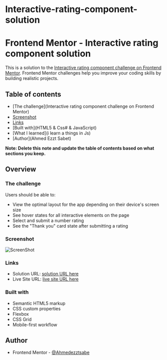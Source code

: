 # Interactive-rating-component-solution
# Frontend Mentor - Interactive rating component solution

This is a solution to the [Interactive rating component challenge on Frontend Mentor](https://www.frontendmentor.io/challenges/interactive-rating-component-koxpeBUmI). Frontend Mentor challenges help you improve your coding skills by building realistic projects. 

## Table of contents

  - [The challenge](Interactive rating component challenge on Frontend Mentor)
  - [Screenshot]()
  - [Links]()
  - [Built with](HTML5 & Css# & JavaScript)
  - [What I learned](i learn a things in Js)
- [Author](Ahmed Ezzt Sabet)

**Note: Delete this note and update the table of contents based on what sections you keep.**

## Overview

### The challenge

Users should be able to:

- View the optimal layout for the app depending on their device's screen size
- See hover states for all interactive elements on the page
- Select and submit a number rating
- See the "Thank you" card state after submitting a rating

### Screenshot

![ScreenShot](design/desktop-design.jpg)
### Links

- Solution URL: [solution URL here](https://github.com/Ahmedezztsabet/Interactive-rating-component-solution)
- Live Site URL: [live site URL here](https://ahmedezztsabet.github.io/Interactive-rating-component-solution/)

### Built with

- Semantic HTML5 markup
- CSS custom properties
- Flexbox
- CSS Grid
- Mobile-first workflow

## Author
- Frontend Mentor - [@Ahmedezztsabe](https://www.frontendmentor.io/profile/Ahmedezztsabe)

